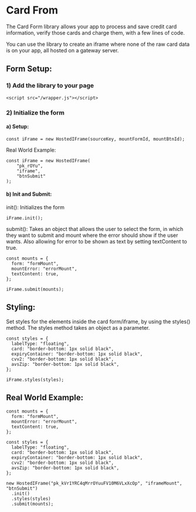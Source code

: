 # Card From
The Card Form library allows your app to process and save credit card information, verify those cards and charge them, with a few lines of code.

You can use the library to create an iframe where none of the raw card data is on your app, all hosted on a gateway server.

## Form Setup:

### 1) Add the library to your page

```
<script src="/wrapper.js"></script>
```

### 2) Initialize the form

#### a) Setup:

```
const iFrame = new HostedIFrame(sourceKey, mountFormId, mountBtnId);
```

Real World Example:
```
const iFrame = new HostedIFrame(
	"pk_rOYu",
	"iframe",
	"btnSubmit"
);
```
#### b) Init and Submit:

init(): Initializes the form

```
iFrame.init();
```

submit(): Takes an object that allows the user to select the form, in which they want to submit and mount where the error should show if the user wants. Also allowing for error to be shown as text by setting textContent to true.

```
const mounts = {
  form: "formMount",
  mountError: "errorMount",
  textContent: true,
};

iFrame.submit(mounts);
```

## Styling:
Set styles for the elements inside the card form/iframe, by using the styles() method. The styles method takes an object as a parameter.

```
const styles = {
  labelType: "floating",
  card: "border-bottom: 1px solid black",
  expiryContainer: "border-bottom: 1px solid black",
  cvv2: "border-bottom: 1px solid black",
  avsZip: "border-bottom: 1px solid black",
};

iFrame.styles(styles);
```

## Real World Example:
```
const mounts = {
  form: "formMount",
  mountError: "errorMount",
  textContent: true,
};

const styles = {
  labelType: "floating",
  card: "border-bottom: 1px solid black",
  expiryContainer: "border-bottom: 1px solid black",
  cvv2: "border-bottom: 1px solid black",
  avsZip: "border-bottom: 1px solid black",
};

new HostedIFrame("pk_kVr1YRC4qMrrOYuuFV10M6VLxXcOp", "iframeMount", "btnSubmit")
  .init()
  .styles(styles)
  .submit(mounts);
```
